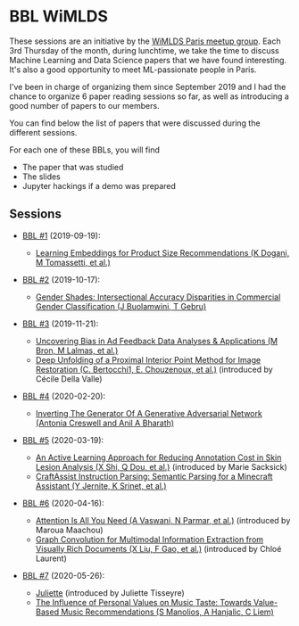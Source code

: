 # BBL WiMLDS

These sessions are an initiative by the [WiMLDS Paris meetup group](https://www.meetup.com/Paris-Women-in-Machine-Learning-Data-Science). Each 3rd Thursday of the month, during lunchtime, we take the time to discuss Machine Learning and Data Science papers that we have found interesting. It's also a good opportunity to meet ML-passionate people in Paris.

I've been in charge of organizing them since September 2019 and I had the chance to organize 6 paper reading sessions so far, as well as introducing a good number of papers to our members.

You can find below the list of papers that were discussed during the different sessions.


For each one of these BBLs, you will find
* The paper that was studied
* The slides
* Jupyter hackings if a demo was prepared

## Sessions

* [BBL #1](2019-09-19) (2019-09-19):
  - [Learning Embeddings for Product Size Recommendations (K Dogani, M Tomassetti, et al.)](2019-09-19/Resources/asos%20-%20size%20reco.pdf)

* [BBL #2](2019-10-17) (2019-10-17):
  - [Gender Shades: Intersectional Accuracy Disparities in Commercial Gender Classification (J Buolamwini, T Gebru)](2019-10-17/Resources/gender_shades.pdf)

* [BBL #3](2019-11-21) (2019-11-21):
  - [Uncovering Bias in Ad Feedback Data Analyses & Applications (M Bron, M Lalmas, et al.)](2019-11-21/Resources/adfeedback.pdf)
  - [Deep Unfolding of a Proximal Interior Point Method for Image Restoration (C. Bertocchi1, E. Chouzenoux, et al.)](2019-11-21/Resources/deepunfolding.pdf) (introduced by Cécile Della Valle)

* [BBL #4](2020-02-20) (2020-02-20):
  - [Inverting The Generator Of A Generative Adversarial Network (Antonia Creswell and Anil A Bharath)](2020-02-20/Resources/reverting_gans.pdf)

* [BBL #5](2020-03-19) (2020-03-19):
  - [An Active Learning Approach for Reducing Annotation Cost in Skin Lesion Analysis (X Shi, Q Dou, et al.)](2020-03-19/Resources/active_learning.pdf) (introduced by Marie Sacksick)
  - [CraftAssist Instruction Parsing: Semantic Parsing for a Minecraft Assistant (Y Jernite, K Srinet, et al.)](2020-03-19/Resources/craftassist.pdf)

* [BBL #6](2020-04-16) (2020-04-16):
  - [Attention Is All You Need (A Vaswani, N Parmar, et al.)](2020-04-16/Resources/attention_is_all_you_need.pdf) (introduced by Maroua Maachou)
  - [Graph Convolution for Multimodal Information Extraction from Visually Rich Documents (X Liu, F Gao, et al.)](2020-04-16/Resources/visually_rich_documents.pdf) (introduced by Chloé Laurent)

* [BBL #7](2020-05-26) (2020-05-26):
  - [Juliette](2020-05-26/Resources/) (introduced by Juliette Tisseyre)
  - [The Influence of Personal Values on Music Taste: Towards Value-Based Music Recommendations (S Manolios, A Hanjalic, C Liem)](2020-05-26/Resources/music_reco.pdf)
